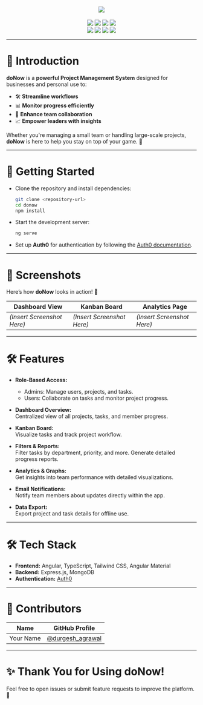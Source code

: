 <H1 align="center">
  <IMG SRC="https://capsule-render.vercel.app/api?type=rect&color=gradient&height=100&section=footer&text=✨doNow+-+Project+Management+System✨&fontSize=50">
</H1>

<p align="center">
  <img src="http://ForTheBadge.com/images/badges/built-with-love.svg">
  <img src="http://ForTheBadge.com/images/badges/built-by-developers.svg">
  <img src="http://ForTheBadge.com/images/badges/powered-by-coffee.svg">
  <img src="https://img.shields.io/badge/Version-1.0.0-blue?style=for-the-badge">
  
  <br>
  <img src="https://img.shields.io/badge/Angular-DD0031?style=for-the-badge&logo=angular&logoColor=white">
  <img src="https://img.shields.io/badge/TypeScript-007ACC?style=for-the-badge&logo=typescript&logoColor=white">
  <img src="https://img.shields.io/badge/MongoDB-47A248?style=for-the-badge&logo=mongodb&logoColor=white">
  <img src="https://img.shields.io/badge/Express-000000?style=for-the-badge&logo=express&logoColor=white">
</p>

---

# 🌟 Introduction  

**doNow** is a **powerful Project Management System** designed for businesses and personal use to:  
- 🛠 **Streamline workflows**  
- 📊 **Monitor progress efficiently**  
- 🚀 **Enhance team collaboration**  
- 📈 **Empower leaders with insights**  

Whether you're managing a small team or handling large-scale projects, **doNow** is here to help you stay on top of your game. 💼  

---

# 🏁 Getting Started  


-  Clone the repository and install dependencies:  
   ```bash
   git clone <repository-url>
   cd donow
   npm install
   ```  

-  Start the development server:  
   ```bash
   ng serve
   ```  

- Set up **Auth0** for authentication by following the [Auth0 documentation](https://auth0.com/).  

---

# 📸 Screenshots  

Here’s how **doNow** looks in action! 🚀  

| Dashboard View | Kanban Board | Analytics Page |  
|----------------|--------------|----------------|  
| *(Insert Screenshot Here)* | *(Insert Screenshot Here)* | *(Insert Screenshot Here)* |  

---

# 🛠️ Features  

- **Role-Based Access:**  
  - Admins: Manage users, projects, and tasks.  
  - Users: Collaborate on tasks and monitor project progress.  

- **Dashboard Overview:**  
  Centralized view of all projects, tasks, and member progress.  

- **Kanban Board:**  
  Visualize tasks and track project workflow.  

- **Filters & Reports:**  
  Filter tasks by department, priority, and more. Generate detailed progress reports.  

- **Analytics & Graphs:**  
  Get insights into team performance with detailed visualizations.  

- **Email Notifications:**  
  Notify team members about updates directly within the app.  

- **Data Export:**  
  Export project and task details for offline use.  

---

# 🛠️ Tech Stack  

- **Frontend:** Angular, TypeScript, Tailwind CSS, Angular Material  
- **Backend:** Express.js, MongoDB  
- **Authentication:** [Auth0](https://auth0.com/)  

---

# 🤝 Contributors  

| Name | GitHub Profile |  
|------|----------------|  
| Your Name | [@durgesh_agrawal](https://github.com/Dmaster007) |  

---

# ✨ Thank You for Using doNow!  
Feel free to open issues or submit feature requests to improve the platform. 🚀
```



